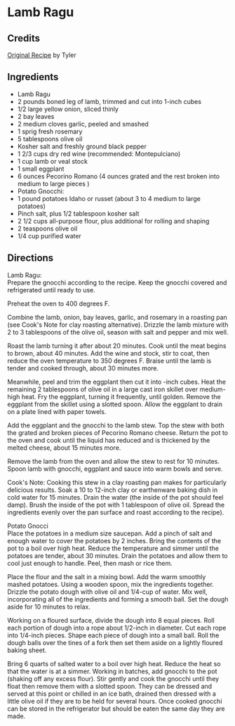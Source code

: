 # Lamb Ragu 

<!-- BEGIN content -->
## Credits

[Original Recipe](http://www.foodnetwork.com/food/recipes/recipe/0,1977,FOOD_9936_26041,00.html "http://www.foodnetwork.com/food/recipes/recipe/0,1977,FOOD 9936 26041,00.html") by Tyler

## Ingredients

- Lamb Ragu
- 2 pounds boned leg of lamb, trimmed and cut into 1-inch cubes
- 1/2 large yellow onion, sliced thinly
- 2 bay leaves
- 2 medium cloves garlic, peeled and smashed
- 1 sprig fresh rosemary
- 5 tablespoons olive oil
- Kosher salt and freshly ground black pepper
- 1 2/3 cups dry red wine (recommended: Montepulciano)
- 1 cup lamb or veal stock
- 1 small eggplant
- 6 ounces Pecorino Romano (4 ounces grated and the rest broken into medium to large pieces )
- Potato Gnocchi:
- 1 pound potatoes Idaho or russet (about 3 to 4 medium to large potatoes)
- Pinch salt, plus 1/2 tablespoon kosher salt
- 2 1/2 cups all-purpose flour, plus additional for rolling and shaping
- 2 teaspoons olive oil
- 1/4 cup purified water

## Directions

Lamb Ragu:  
Prepare the gnocchi according to the recipe. Keep the gnocchi covered and refrigerated until ready to use.  
  
Preheat the oven to 400 degrees F.  
  
Combine the lamb, onion, bay leaves, garlic, and rosemary in a roasting pan (see Cook's Note for clay roasting alternative). Drizzle the lamb mixture with 2 to 3 tablespoons of the olive oil, season with salt and pepper and mix well.  
  
Roast the lamb turning it after about 20 minutes. Cook until the meat begins to brown, about 40 minutes. Add the wine and stock, stir to coat, then reduce the oven temperature to 350 degrees F. Braise until the lamb is tender and cooked through, about 30 minutes more.  
  
Meanwhile, peel and trim the eggplant then cut it into -inch cubes. Heat the remaining 2 tablespoons of olive oil in a large cast iron skillet over medium-high heat. Fry the eggplant, turning it frequently, until golden. Remove the eggplant from the skillet using a slotted spoon. Allow the eggplant to drain on a plate lined with paper towels.  
  
Add the eggplant and the gnocchi to the lamb stew. Top the stew with both the grated and broken pieces of Pecorino Romano cheese. Return the pot to the oven and cook until the liquid has reduced and is thickened by the melted cheese, about 15 minutes more.  
  
Remove the lamb from the oven and allow the stew to rest for 10 minutes. Spoon lamb with gnocchi, eggplant and sauce into warm bowls and serve.  
  
Cook's Note: Cooking this stew in a clay roasting pan makes for particularly delicious results. Soak a 10 to 12-inch clay or earthenware baking dish in cold water for 15 minutes. Drain the water (the inside of the pot should feel damp). Brush the inside of the pot with 1 tablespoon of olive oil. Spread the ingredients evenly over the pan surface and roast according to the recipe).   
  
Potato Gnocci  
Place the potatoes in a medium size saucepan. Add a pinch of salt and enough water to cover the potatoes by 2 inches. Bring the contents of the pot to a boil over high heat. Reduce the temperature and simmer until the potatoes are tender, about 30 minutes. Drain the potatoes and allow them to cool just enough to handle. Peel, then mash or rice them.  
  
Place the flour and the salt in a mixing bowl. Add the warm smoothly mashed potatoes. Using a wooden spoon, mix the ingredients together. Drizzle the potato dough with olive oil and 1/4-cup of water. Mix well, incorporating all of the ingredients and forming a smooth ball. Set the dough aside for 10 minutes to relax.  
  
Working on a floured surface, divide the dough into 8 equal pieces. Roll each portion of dough into a rope about 1/2-inch in diameter. Cut each rope into 1/4-inch pieces. Shape each piece of dough into a small ball. Roll the dough balls over the tines of a fork then set them aside on a lightly floured baking sheet.  
  
Bring 6 quarts of salted water to a boil over high heat. Reduce the heat so that the water is at a simmer. Working in batches, add gnocchi to the pot (shaking off any excess flour). Stir gently and cook the gnocchi until they float then remove them with a slotted spoon. They can be dressed and served at this point or chilled in an ice bath, drained then dressed with a little olive oil if they are to be held for several hours. Once cooked gnocchi can be stored in the refrigerator but should be eaten the same day they are made.

<!-- Saved in parser cache with key mudabon_recipe:pcache:idhash:1528-0!1!0!0!!en!2 and timestamp 20071117191747 --><!-- END content -->

